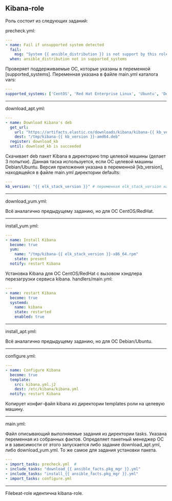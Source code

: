 Kibana-role
---

Роль состоит из следующих заданий:

precheck.yml:
```yaml
---
- name: Fail if unsupported system detected
  fail:
    msg: "System {{ ansible_distribution }} is not support by this role"
  when: ansible_distribution not in supported_systems
```

Проверяет поддерживаемые ОС, которые указаны в переменной [supported_systems].
Переменная указана в файле main.yml каталога vars:
```yaml
---
supported_systems: ['CentOS', 'Red Hat Enterprise Linux', 'Ubuntu', 'Debian']
```
---
download_apt.yml:
```yaml
---
- name: Download Kibana's deb
  get_url:
    url: "https://artifacts.elastic.co/downloads/kibana/kibana-{{ kb_version }}-amd64.deb"
    dest: "/tmp/kibana-{{ kb_version }}-amd64.deb"
  register: download_kb
  until: download_kb is succeeded

```
Скачивает deb пакет Kibana в директорию tmp целевой машины (делает 3 попытки). Данная таска используется, если ОС целевой машины Debian/Ubuntu.
Версия приложения указана в переменной [kb_version], находящейся в файле main.yml директории defaults:
```yaml
---
kb_version: "{{ elk_stack_version }}" # переменная elk_stack_version находится в group_vars
```
---
download_yum.yml:

Всё аналагично предыдущему заданию, но для ОС CentOS/RedHat.

---
install_yum.yml:
```yaml
---
- name: Install Kibana
  become: true
  yum:
    name: "/tmp/kibana-{{ elk_stack_version }}-x86_64.rpm"
    state: present
  notify: restart Kibana
```
Установка Kibana для ОС CentOS/RedHat с вызовом хэндлера перезагрузки сервиса kibana.
handlers/main.yml:
```yaml
---
- name: restart Kibana
  become: true
  systemd:
    name: kibana
    state: restarted
    enabled: true

```
---
install_apt.yml:

Всё аналагично предыдущему заданию, но для ОС Debian/Ubuntu.

---
configure.yml:
```yaml
---
- name: Configure Kibana
  become: true
  template:
    src: kibana.yml.j2
    dest: /etc/kibana/kibana.yml
  notify: restart Kibana
```
Копирует конфиг-файл kibana из директории templates роли на целевую машину.

---
main.yml:

Файл описывающий выполняемые задания из директории tasks. Указана переменная из собранных фактов.
Определяет пакетный менеджер ОС и в зависимости от этого запускается либо задание download_apt.yml, либо
download_yum.yml. То же самое для задания установки пакета.
```yaml
---
- import_tasks: precheck.yml  #
- include_tasks: "download_{{ ansible_facts.pkg_mgr }}.yml"
- include_tasks: "install_{{ ansible_facts.pkg_mgr }}.yml"
- import_tasks: configure.yml
```
---

Filebeat-role идентична kibana-role.
